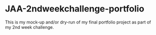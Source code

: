 # JAA-2ndweekchallenge-portfolio
This is my mock-up and/or dry-run of my final portfolio project as part of my 2nd week challenge.
